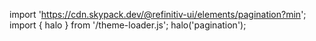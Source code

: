 <!--
type: template
name: pagination
-->

import 'https://cdn.skypack.dev/@refinitiv-ui/elements/pagination?min';
import { halo } from '/theme-loader.js';
halo('pagination');